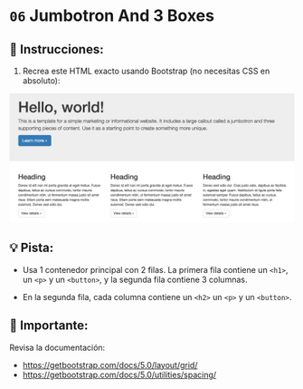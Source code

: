 # `06` Jumbotron And 3 Boxes

## 📝 Instrucciones:

1. Recrea este HTML exacto usando Bootstrap (no necesitas CSS en absoluto):

![Example Image](../../.learn/assets/1509928737623_bb6c18c0353c4f29b8bf62f7bcfabdf2.png?raw=true)

## 💡 Pista:

+ Usa 1 contenedor principal con 2 filas. La primera fila contiene un `<h1>`, un `<p>` y un `<button>`, y la segunda fila contiene 3 columnas.

+ En la segunda fila, cada columna contiene un `<h2>` un `<p>` y un `<button>`.

## 🔎 Importante:

Revisa la documentación:
- https://getbootstrap.com/docs/5.0/layout/grid/
- https://getbootstrap.com/docs/5.0/utilities/spacing/
